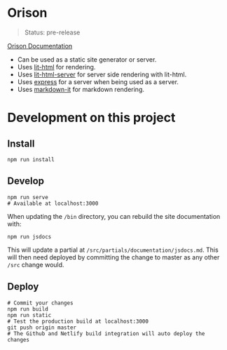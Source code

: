 # Orison

> Status: pre-release

[Orison Documentation](https://orison.alexlockhart.me)

* Can be used as a static site generator or server.
* Uses [lit-html](https://github.com/Polymer/lit-html) for rendering.
* Uses [lit-html-server](https://github.com/popeindustries/lit-html-server) for server side rendering with lit-html.
* Uses [express](https://expressjs.com/) for a server when being used as a server.
* Uses [markdown-it](https://github.com/markdown-it/markdown-it) for markdown rendering.

# Development on this project

## Install

```
npm run install
```

## Develop

```
npm run serve
# Available at localhost:3000
```

When updating the `/bin` directory, you can rebuild the site documentation with:

```
npm run jsdocs
```

This will update a partial at `/src/partials/documentation/jsdocs.md`. This will then need
deployed by committing the change to master as any other `/src` change would.

## Deploy

```
# Commit your changes
npm run build
npm run static
# Test the production build at localhost:3000
git push origin master
# The Github and Netlify build integration will auto deploy the changes
```
